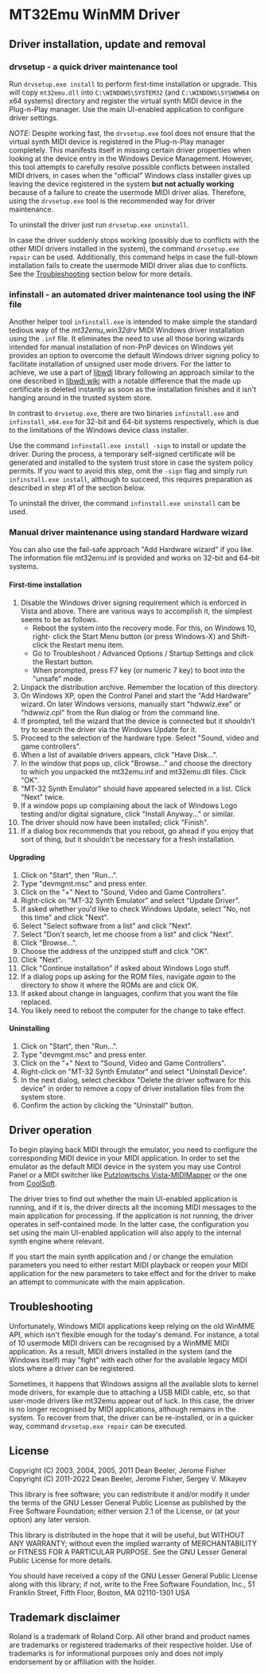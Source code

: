 # MT32Emu WinMM Driver

## Driver installation, update and removal

### drvsetup - a quick driver maintenance tool

Run `drvsetup.exe install` to perform first-time installation or upgrade.
This will copy `mt32emu.dll` into `C:\WINDOWS\SYSTEM32` (and `C:\WINDOWS\SYSWOW64`
on x64 systems) directory and register the virtual synth MIDI device
in the Plug-n-Play manager. Use the main UI-enabled application to configure
driver settings.

_NOTE_: Despite working fast, the `drvsetup.exe` tool does not ensure that
the virtual synth MIDI device is registered in the Plug-n-Play manager completely.
This manifests itself in missing certain driver properties when looking at the device
entry in the Windows Device Management. However, this tool attempts to carefully
resolve possible conflicts between installed MIDI drivers, in cases when the "official"
Windows class installer gives up leaving the device registered in the system
__but not actually working__ because of a failure to create the usermode MIDI driver alias.
Therefore, using the `drvsetup.exe` tool is the recommended way for driver maintenance.

To uninstall the driver just run `drvsetup.exe uninstall`.

In case the driver suddenly stops working (possibly due to conflicts with the other MIDI
drivers installed in the system), the command `drvsetup.exe repair` can be used.
Additionally, this command helps in case the full-blown installation fails to create
the usermode MIDI driver alias due to conflicts. See the [Troubleshooting](#Troubleshooting)
section below for more details.

### infinstall - an automated driver maintenance tool using the INF file

Another helper tool `infinstall.exe` is intended to make simple the standard tedious way
of the _mt32emu_win32drv_ MIDI Windows driver installation using the `.inf` file.
It eliminates the need to use all those boring wizards intended for manual installation
of non-PnP devices on Windows yet provides an option to overcome the default Windows driver
signing policy to facilitate installation of unsigned user mode drivers.
For the latter to achieve, we use a part of [libwdi](https://github.com/pbatard/libwdi/)
library following an approach similar to the one described in
[libwdi wiki](https://github.com/pbatard/libwdi/wiki/Certification-Practice-Statement)
with a notable difference that the made up certificate is deleted instantly as soon as
the installation finishes and it isn't hanging around in the trusted system store.

In contrast to `drvsetup.exe`, there are two binaries `infinstall.exe` and `infinstall_x64.exe`
for 32-bit and 64-bit systems respectively, which is due to the limitations of the Windows
device class installer.

Use the command `infinstall.exe install -sign` to install or update the driver.
During the process, a temporary self-signed certificate will be generated and installed
to the system trust store in case the system policy permits. If you want to avoid
this step, omit the `-sign` flag and simply run `infinstall.exe install`, although
to succeed, this requires preparation as described in step #1 of the section below.

To uninstall the driver, the command `infinstall.exe uninstall` can be used.

### Manual driver maintenance using standard Hardware wizard

You can also use the fail-safe approach "Add Hardware wizard" if you like.
The information file mt32emu.inf is provided and works on 32-bit and 64-bit systems.

#### First-time installation

 1) Disable the Windows driver signing requirement which is enforced in Vista
    and above. There are various ways to accomplish it, the simplest seems
    to be as follows.
    - Reboot the system into the recovery mode. For this, on Windows 10, right-
      click the Start Menu button (or press Windows-X) and Shift-click
      the Restart menu item.
    - Go to Troubleshoot / Advanced Options / Startup Settings and click
      the Restart button.
    - When prompted, press F7 key (or numeric 7 key) to boot into
      the "unsafe" mode.
 2) Unpack the distribution archive. Remember the location of this directory.
 3) On Windows XP, open the Control Panel and start the "Add Hardware" wizard.
    On later Windows versions, manually start "hdwwiz.exe" or "hdwwiz.cpl" from
    the Run dialog or from the command line.
 4) If prompted, tell the wizard that the device is connected but it shouldn't
    try to search the driver via the Windows Update for it.
 5) Proceed to the selection of the hardware type. Select "Sound, video and
    game controllers".
 6) When a list of available drivers appears, click "Have Disk...".
 7) In the window that pops up, click "Browse..." and choose the directory to
    which you unpacked the mt32emu.inf and mt32emu.dll files. Click "OK".
 8) "MT-32 Synth Emulator" should have appeared selected in a list.
    Click "Next" twice.
 9) If a window pops up complaining about the lack of Windows Logo testing
    and/or digital signature, click "Install Anyway..." or similar.
10) The driver should now have been installed; click "Finish".
11) If a dialog box recommends that you reboot, go ahead if you enjoy that
    sort of thing, but it shouldn't be necessary for a fresh installation.

#### Upgrading

 1) Click on "Start", then "Run...".
 2) Type "devmgmt.msc" and press enter.
 3) Click on the "+" Next to "Sound, Video and Game Controllers".
 4) Right-click on "MT-32 Synth Emulator" and select "Update Driver".
 5) If asked whether you'd like to check Windows Update, select "No, not this time" and click "Next".
 6) Select "Select software from a list" and click "Next".
 7) Select "Don't search, let me choose from a list" and click "Next".
 8) Click "Browse...".
 9) Choose the address of the unzipped stuff and click "OK".
10) Click "Next".
11) Click "Continue installation" if asked about Windows Logo stuff.
12) If a dialog pops up asking for the ROM files, navigate *again* to the directory to show it where the ROMs are and click OK.
13) If asked about change in languages, confirm that you want the file replaced.
14) You likely need to reboot the computer for the change to take effect.

#### Uninstalling

 1) Click on "Start", then "Run...".
 2) Type "devmgmt.msc" and press enter.
 3) Click on the "+" Next to "Sound, Video and Game Controllers".
 4) Right-click on "MT-32 Synth Emulator" and select "Uninstall Device".
 5) In the next dialog, select checkbox "Delete the driver software for this device"
    in order to remove a copy of driver installation files from the system store.
 6) Confirm the action by clicking the "Uninstall" button.

## Driver operation

To begin playing back MIDI through the emulator, you need to configure
the corresponding MIDI device in your MIDI application. In order to set
the emulator as the default MIDI device in the system you may use Control
Panel or a MIDI switcher like
[Putzlowitschs Vista-MIDIMapper](https://putzlowitsch.de/2007/08/07/sichtwechsel/)
or the one from [CoolSoft](https://coolsoft.altervista.org/en/midimapper).

The driver tries to find out whether the main UI-enabled application is running, and if
it is, the driver directs all the incoming MIDI messages to the main application
for processing. If the application is not running, the driver operates in self-contained
mode. In the latter case, the configuration you set using the main UI-enabled application
will also apply to the internal synth engine where relevant.

If you start the main synth application and / or change the emulation parameters you need
to either restart MIDI playback or reopen your MIDI application for the new
parameters to take effect and for the driver to make an attempt to communicate
with the main application.

## Troubleshooting

Unfortunately, Windows MIDI applications keep relying on the old WinMME API,
which isn't flexible enough for the today's demand. For instance, a total of 10
usermode MIDI drivers can be recognised by a WinMME MIDI application. As a result,
MIDI drivers installed in the system (and the Windows itself) may "fight" with each
other for the available legacy MIDI slots where a driver can be registered.

Sometimes, it happens that Windows assigns all the available slots to kernel
mode drivers, for example due to attaching a USB MIDI cable, etc, so that
user-mode drivers like mt32emu appear out of luck. In this case, the driver
is no longer recognised by MIDI applications, although remains in the system.
To recover from that, the driver can be re-installed, or in a quicker way,
command `drvsetup.exe repair` can be executed.

## License

Copyright (C) 2003, 2004, 2005, 2011 Dean Beeler, Jerome Fisher<br>
Copyright (C) 2011-2022 Dean Beeler, Jerome Fisher, Sergey V. Mikayev

This library is free software; you can redistribute it and/or
modify it under the terms of the GNU Lesser General Public
License as published by the Free Software Foundation; either
version 2.1 of the License, or (at your option) any later version.

This library is distributed in the hope that it will be useful,
but WITHOUT ANY WARRANTY; without even the implied warranty of
MERCHANTABILITY or FITNESS FOR A PARTICULAR PURPOSE.  See the GNU
Lesser General Public License for more details.

You should have received a copy of the GNU Lesser General Public
License along with this library; if not, write to the Free Software
Foundation, Inc., 51 Franklin Street, Fifth Floor, Boston, MA  02110-1301  USA

## Trademark disclaimer

Roland is a trademark of Roland Corp. All other brand and product names are
trademarks or registered trademarks of their respective holder. Use of
trademarks is for informational purposes only and does not imply endorsement by
or affiliation with the holder.

